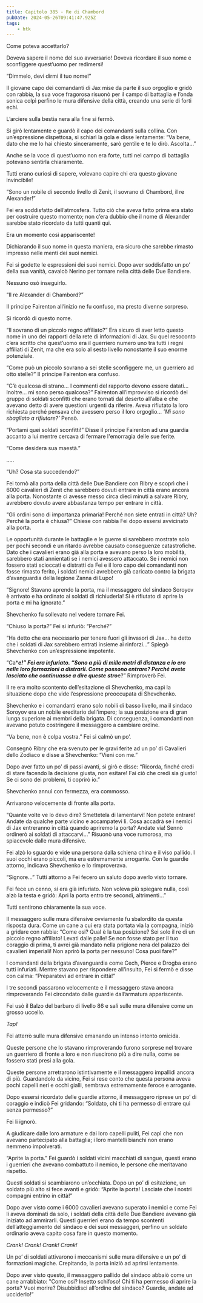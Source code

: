 ```yaml
---
title: Capitolo 385 - Re di Chambord
pubDate: 2024-05-26T09:41:47.925Z
tags:
    - htk
---
```


Come poteva accettarlo?

Doveva sapere il nome del suo avversario! Doveva ricordare il suo nome e sconfiggere quest’uomo per redimersi!

“Dimmelo, devi dirmi il tuo nome!”

Il giovane capo dei comandanti di Jax mise da parte il suo orgoglio e gridò con rabbia, la sua voce fragorosa risuonò per il campo di battaglia e l’onda sonica colpì perfino le mura difensive della città, creando una serie di forti echi.

L’arciere sulla bestia nera alla fine si fermò.

Si girò lentamente e guardò il capo dei comandanti sulla collina. Con un’espressione dispettosa, si schiarì la gola e disse lentamente: “Va bene, dato che me lo hai chiesto sinceramente, sarò gentile e te lo dirò. Ascolta…”

Anche se la voce di quest’uomo non era forte, tutti nel campo di battaglia potevano sentirla chiaramente.

Tutti erano curiosi di sapere, volevano capire chi era questo giovane invincibile!

“Sono un nobile di secondo livello di Zenit, il sovrano di Chambord, il re Alexander!”

Fei era soddisfatto dell’atmosfera. Tutto ciò che aveva fatto prima era stato per costruire questo momento; non c’era dubbio che il nome di Alexander sarebbe stato ricordato da tutti quanti qui.

Era un momento così appariscente!

Dichiarando il suo nome in questa maniera, era sicuro che sarebbe rimasto impresso nelle menti dei suoi nemici.

Fei si godette le espressioni dei suoi nemici. Dopo aver soddisfatto un po’ della sua vanità, cavalcò Nerino per tornare nella città delle Due Bandiere.

Nessuno osò inseguirlo.

“Il re Alexander di Chambord?”

Il principe Fairenton all’inizio ne fu confuso, ma presto divenne sorpreso.

Si ricordò di questo nome.

“Il sovrano di un piccolo regno affiliato?” Era sicuro di aver letto questo nome in uno dei rapporti della rete di informazioni di Jax. Su quel resoconto c’era scritto che quest’uomo era il guerriero numero uno tra tutti i regni affiliati di Zenit, ma che era solo al sesto livello nonostante il suo enorme potenziale.

“Come può un piccolo sovrano a sei stelle sconfiggere me, un guerriero ad otto stelle?” Il principe Fairenton era confuso.

“C’è qualcosa di strano… I commenti del rapporto devono essere datati… Inoltre… mi sono perso qualcosa?” Fairenton all’improvviso si ricordò del gruppo di soldati sconfitti che erano tornati dal deserto all’alba e che avevano detto di avere questioni urgenti da riferire. Aveva rifiutato la loro richiesta perché pensava che avessero perso il loro orgoglio… <em>’Mi sono sbagliato a rifiutare?’</em> Pensò.

“Portami quei soldati sconfitti!” Disse il principe Fairenton ad una guardia accanto a lui mentre cercava di fermare l'emorragia delle sue ferite.

“Come desidera sua maestà.”

…..

“Uh? Cosa sta succedendo?”

Fei tornò alla porta della città delle Due Bandiere con Ribry e scoprì che i 6000 cavalieri di Zenit che sarebbero dovuti entrare in città erano ancora alla porta. Nonostante ci avesse messo circa dieci minuti a salvare Ribry, avrebbero dovuto avere abbastanza tempo per entrare in città.

“Gli ordini sono di importanza primaria! Perché non siete entrati in città? Uh? Perché la porta è chiusa?” Chiese con rabbia Fei dopo essersi avvicinato alla porta.

Le opportunità durante le battaglie e le guerre si sarebbero mostrate solo per pochi secondi e un ritardo avrebbe causato conseguenze catastrofiche. Dato che i cavalieri erano già alla porta e avevano perso la loro mobilità, sarebbero stati annientati se i nemici avessero attaccato. Se i nemici non fossero stati scioccati e distratti da Fei e il loro capo dei comandanti non fosse rimasto ferito, i soldati nemici avrebbero già caricato contro la brigata d’avanguardia della legione Zanna di Lupo!

“Signore! Stavano aprendo la porta, ma il messaggero del sindaco Soroyov è arrivato e ha ordinato ai soldati di richiuderla! Si è rifiutato di aprire la porta e mi ha ignorato.”

Shevchenko fu sollevato nel vedere tornare Fei.

“Chiuso la porta?” Fei si infuriò: “Perché?”

“Ha detto che era necessario per tenere fuori gli invasori di Jax… ha detto che i soldati di Jax sarebbero entrati insieme ai rinforzi…” Spiegò Shevchenko con un’espressione impotente.

“Ca****e!” Fei era infuriato. “Sono a più di mille metri di distanza e io ero nelle loro formazioni a distrarli. Come possono entrare? Perché avete lasciato che continuasse a dire queste stro***e?” Rimproverò Fei.

Il re era molto scontento dell’esitazione di Shevchenko, ma capì la situazione dopo che vide l’espressione preoccupata di Shevchenko.

Shevchenko e i comandanti erano solo nobili di basso livello, ma il sindaco Soroyov era un nobile ereditario dell’impero; la sua posizione era di gran lunga superiore ai membri della brigata. Di conseguenza, i comandanti non avevano potuto costringere il messaggero a cambiare ordine.

“Va bene, non è colpa vostra.” Fei si calmò un po’.

Consegnò Ribry che era svenuto per le gravi ferite ad un po’ di Cavalieri dello Zodiaco e disse a Shevchenko: “Vieni con me.”

Dopo aver fatto un po’ di passi avanti, si girò e disse: “Ricorda, finché credi di stare facendo la decisione giusta, non esitare! Fai ciò che credi sia giusto! Se ci sono dei problemi, ti coprirò io.”

Shevchenko annuì con fermezza, era commosso.

Arrivarono velocemente di fronte alla porta.

“Quante volte ve lo devo dire? Smettetela di lamentarvi! Non potete entrare! Andate da qualche parte vicino e accampatevi lì. Cosa accadrà se i nemici di Jax entreranno in città quando apriremo la porta? Andate via! Sennò ordinerò ai soldati di attaccarvi…” Risuonò una voce rumorosa, ma spiacevole dalle mura difensive.

Fei alzò lo sguardo e vide una persona dalla schiena china e il viso pallido. I suoi occhi erano piccoli, ma era estremamente arrogante. Con le guardie attorno, indicava Shevchenko e lo rimproverava.

“Signore…” Tutti attorno a Fei fecero un saluto dopo averlo visto tornare.

Fei fece un cenno, si era già infuriato. Non voleva più spiegare nulla, così alzò la testa e gridò: Apri la porta entro tre secondi, altrimenti…”

Tutti sentirono chiaramente la sua voce.

Il messaggero sulle mura difensive ovviamente fu sbalordito da questa risposta dura. Come un cane a cui era stata portata via la compagna, iniziò a gridare con rabbia: “Come osi? Qual è la tua posizione? Sei solo il re di un piccolo regno affiliato! Levati dalle palle! Se non fosse stato per il tuo coraggio di prima, ti avrei già mandato nella prigione nera del palazzo dei cavalieri imperiali! Non aprirò la porta per nessuno! Cosa puoi fare?”

I comandanti della brigata d’avanguardia come Cech, Pierce e Drogba erano tutti infuriati. Mentre stavano per rispondere all’insulto, Fei si fermò e disse con calma: “Preparatevi ad entrare in città!”

I tre secondi passarono velocemente e il messaggero stava ancora rimproverando Fei circondato dalle guardie dall’armatura appariscente.

Fei usò il Balzo del barbaro di livello 86 e salì sulle mura difensive come un grosso uccello.

<em>Tap!</em>

Fei atterrò sulle mura difensive emanando un intenso intento omicida.

Queste persone che lo stavano rimproverando furono sorprese nel trovare un guerriero di fronte a loro e non riuscirono più a dire nulla, come se fossero stati presi alla gola.

Queste persone arretrarono istintivamente e il messaggero impallidì ancora di più. Guardandolo da vicino, Fei si rese conto che questa persona aveva pochi capelli neri e occhi gialli, sembrava estremamente feroce e arrogante.

Dopo essersi ricordato delle guardie attorno, il messaggero riprese un po’ di coraggio e indicò Fei gridando: “Soldato, chi ti ha permesso di entrare qui senza permesso?”

Fei li ignorò.

A giudicare dalle loro armature e dai loro capelli puliti, Fei capì che non avevano partecipato alla battaglia; i loro mantelli bianchi non erano nemmeno impolverati.

“Aprite la porta.” Fei guardò i soldati vicini macchiati di sangue, questi erano i guerrieri che avevano combattuto il nemico, le persone che meritavano rispetto.

Questi soldati si scambiarono un’occhiata. Dopo un po’ di esitazione, un soldato più alto si fece avanti e gridò: “Aprite la porta! Lasciate che i nostri compagni entrino in città!”

Dopo aver visto come i 6000 cavalieri avevano superato i nemici e come Fei li aveva dominati da solo, i soldati della città delle Due Bandiere avevano già iniziato ad ammirarli. Questi guerrieri erano da tempo scontenti dell’atteggiamento del sindaco e dei suoi messaggeri, perfino un soldato ordinario aveva capito cosa fare in questo momento.

<em>Crank! Crank! Crank! Crank!</em>

Un po’ di soldati attivarono i meccanismi sulle mura difensive e un po’ di formazioni magiche. Crepitando, la porta iniziò ad aprirsi lentamente.

Dopo aver visto questo, il messaggero pallido del sindaco abbaiò come un cane arrabbiato: "Come osi? Insetto schifoso! Chi ti ha permesso di aprire la porta? Vuoi morire? Disubbidisci all’ordine del sindaco? Guardie, andate ad ucciderlo!”




